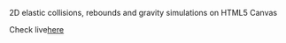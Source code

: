 2D elastic collisions, rebounds and gravity simulations on HTML5 Canvas

Check live<a href="https://ampawd.github.io/bphysics/" target="_blank">here</a>


